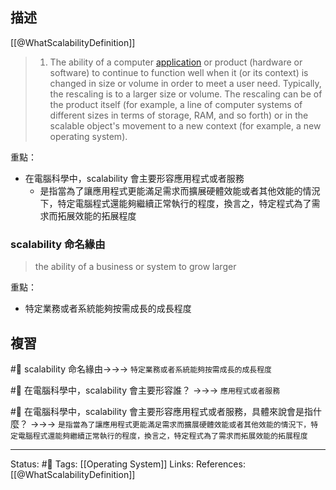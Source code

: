 ## 描述


[[@WhatScalabilityDefinition]]
> 1) The ability of a computer [application](https://www.techtarget.com/searchsoftwarequality/definition/application) or product (hardware or software) to continue to function well when it (or its context) is changed in size or volume in order to meet a user need. Typically, the rescaling is to a larger size or volume. The rescaling can be of the product itself (for example, a line of computer systems of different sizes in terms of storage, RAM, and so forth) or in the scalable object's movement to a new context (for example, a new operating system).


重點：
- 在電腦科學中，scalability 會主要形容應用程式或者服務
	- 是指當為了讓應用程式更能滿足需求而擴展硬體效能或者其他效能的情況下，特定電腦程式還能夠繼續正常執行的程度，換言之，特定程式為了需求而拓展效能的拓展程度


### scalability 命名緣由

> the ability of a business or system to grow larger

重點：
- 特定業務或者系統能夠按需成長的成長程度


## 複習
#🧠 scalability 命名緣由->->-> `特定業務或者系統能夠按需成長的成長程度`
<!--SR:!2023-06-05,58,230-->

#🧠 在電腦科學中，scalability 會主要形容誰？ ->->-> `應用程式或者服務`
<!--SR:!2023-05-14,75,230-->

#🧠 在電腦科學中，scalability 會主要形容應用程式或者服務，具體來說會是指什麼？ ->->-> `是指當為了讓應用程式更能滿足需求而擴展硬體效能或者其他效能的情況下，特定電腦程式還能夠繼續正常執行的程度，換言之，特定程式為了需求而拓展效能的拓展程度`
<!--SR:!2023-04-29,77,250-->





---
Status: #🌱 
Tags:
[[Operating System]]
Links:
References:
[[@WhatScalabilityDefinition]]